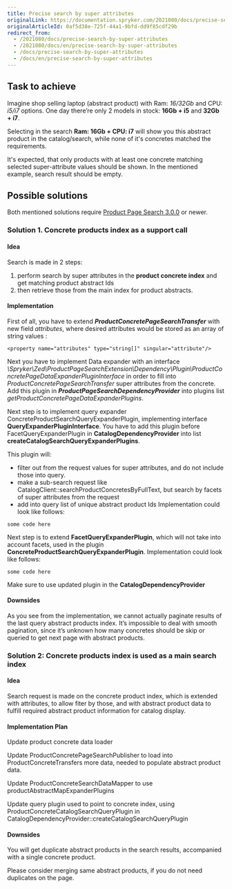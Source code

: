 ```yaml
---
title: Precise search by super attributes
originalLink: https://documentation.spryker.com/2021080/docs/precise-search-by-super-attributes
originalArticleId: 0af5d38e-725f-44a1-9bfd-dd9f85cdf29b
redirect_from:
  - /2021080/docs/precise-search-by-super-attributes
  - /2021080/docs/en/precise-search-by-super-attributes
  - /docs/precise-search-by-super-attributes
  - /docs/en/precise-search-by-super-attributes
---
```


## Task to achieve

Imagine shop selling laptop (abstract product) with Ram: *16/32Gb* and CPU: *i5/i7* options. One day there’re only 2 models in stock: **16Gb + i5** and **32Gb + i7**.

Selecting in the search **Ram: 16Gb + CPU: i7** will show you this abstract product in the catalog/search, while none of it's concretes matched the requirements.

It's expected, that only products with at least one concrete matching selected super-attribute values should be shown. In the mentioned example, search result should be empty.

## Possible solutions

Both mentioned solutions require [Product Page Search 3.0.0](https://github.com/spryker/product-page-search/releases/tag/3.0.0) or newer.

### Solution 1. Concrete products index as a support call

#### Idea
Search is made in 2 steps:
1. perform search  by super attributes in the **product concrete index** and get matching product abstract Ids
2. then retrieve those from the main index for product abstracts.

#### Implementation

First of all, you have to extend ***ProductConcretePageSearchTransfer*** with new field *attributes*, where desired attributes would be stored as an array of string values :
```
<property name="attributes" type="string[]" singular="attribute"/>
```
Next you have to implement Data expander with an interface *\Spryker\Zed\ProductPageSearchExtension\Dependency\Plugin\ProductConcretePageDataExpanderPluginInterface* in order to fill into *ProductConcretePageSearchTransfer* super attributes from the concrete. Add this plugin in ***ProductPageSearchDependencyProvider*** into plugins list *getProductConcretePageDataExpanderPlugins*.

Next step is to implement query expander ConcreteProductSearchQueryExpanderPlugin, implementing interface **QueryExpanderPluginInterface**. You have to add this plugin before FacetQueryExpanderPlugin in **CatalogDependencyProvider** into list **createCatalogSearchQueryExpanderPlugins**.

This plugin will:
- filter out from the request  values for super attributes, and do not include those into query.
- make a sub-search request like CatalogClient::searchProductConcretesByFullText, but search by facets of super attributes from the request
 - add into query list of unique abstract product Ids
Implementation could look like follows:
```
some code here
```

Next step is to extend **FacetQueryExpanderPlugin**, which will not take into account facets, used in the plugin **ConcreteProductSearchQueryExpanderPlugin**.
Implementation could look like follows:
```
some code here
```
Make sure to use updated plugin in the **CatalogDependencyProvider**

#### Downsides

As you see from the implementation, we cannot actually paginate results of the last query abstract products index. It’s impossible to deal with smooth pagination, since it’s unknown how many concretes should be skip or queried to get next page with abstract products.


### Solution 2: Concrete products index is used as a main search index

#### Idea
Search request is made on the concrete product index, which is extended with attributes, to allow fiter by those, and with abstract product data to fulfill required abstract product information for catalog display.

#### Implementation Plan

Update product concrete data loader

Update ProductConcretePageSearchPublisher to load into ProductConcreteTransfers more data, needed to populate abstract product data.

Update ProductConcreteSearchDataMapper to use productAbstractMapExpanderPlugins

Update query plugin used to point to concrete index, using ProductConcreteCatalogSearchQueryPlugin in CatalogDependencyProvider::createCatalogSearchQueryPlugin 

#### Downsides

You will get duplicate abstract products in the search results, accompanied with a single concrete product.

Please consider merging same abstract products, if you do not need duplicates on the page.
